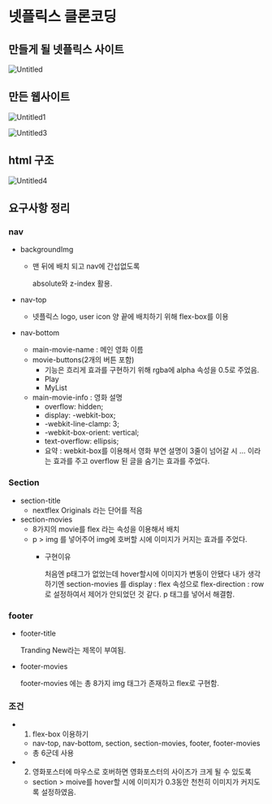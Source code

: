# 넷플릭스 클론코딩

## 만들게 될 넷플릭스 사이트
![Untitled](https://github.com/leebongseung/goormtoon-html-css-netflex-croncoding/assets/101985441/f9179284-01a5-47a2-87a1-a59e80a4df69)



## 만든 웹사이트

![Untitled1](https://github.com/leebongseung/goormtoon-html-css-netflex-croncoding/assets/101985441/a205ff2c-f495-4699-b67c-e63ea9f73eae)

![Untitled3](https://github.com/leebongseung/goormtoon-html-css-netflex-croncoding/assets/101985441/eab10077-4682-4d57-8cb6-0315f76c2de6)

## html 구조

![Untitled4](https://github.com/leebongseung/goormtoon-html-css-netflex-croncoding/assets/101985441/bc14f8de-ceb2-42f6-9ddb-be29a79c2381)

## 요구사항 정리

### nav

- backgroundImg
    - 맨 뒤에 배치 되고 nav에 간섭없도록
        
        absolute와 z-index 활용.
        
- nav-top
    - 넷플릭스 logo, user icon 양 끝에 배치하기 위해 flex-box를 이용
- nav-bottom
    - main-movie-name : 메인 영화 이름
    - movie-buttons(2개의 버튼 포함)
        - 기능은 흐리게 효과를 구현하기 위해 rgba에 alpha 속성을 0.5로 주었음.
        - Play
        - MyList
    - main-movie-info : 영화 설명
        - overflow: hidden;
        - display: -webkit-box;
        - -webkit-line-clamp: 3;
        - -webkit-box-orient: vertical;
        - text-overflow: ellipsis;
        - 요약 : webkit-box를 이용해서 영화 부연 설명이 3줄이 넘어갈 시 … 이라는 효과를 주고 overflow 된 글을 숨기는 효과를 주었다.

### Section

- section-title
    - nextflex Originals 라는 단어를 적음
- section-movies
    - 8가지의 movie를 flex 라는 속성을 이용해서 배치
    - p > img 를 넣어주어 img에 호버할 시에 이미지가 커지는 효과를 주었다.
        - 구현이유
            
             처음엔 p태그가 없었는데 hover할시에 이미지가 변동이 안됐다 내가 생각하기엔 section-movies 를 display : flex 속성으로 flex-direction : row 로 설정하여서 제어가 안되었던 것 같다. p 태그를 넣어서 해결함.
            

### footer

- footer-title
    
    Tranding New라는 제목이 부여됨.
    
- footer-movies
    
    footer-movies 에는 총 8가지 img 태그가 존재하고 flex로 구현함.
    

### 조건

- 1. flex-box 이용하기
    - nav-top, nav-bottom, section, section-movies, footer, footer-movies
    - 총 6군데 사용

- 2. 영화포스터에 마우스로 호버하면 영화포스터의 사이즈가 크게 될 수 있도록
    - section > moive를 hover할 시에 이미지가 0.3동안 천천히 이미지가 커지도록 설정하였음.
